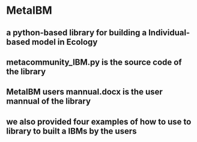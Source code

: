 # MetaIBM
## a python-based library for building a Individual-based model in Ecology 
## metacommunity_IBM.py is the source code of the library
## MetaIBM users mannual.docx is the user mannual of the library
## we also provided four examples of how to use to library to built a IBMs by the users
